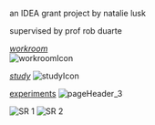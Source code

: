 an IDEA grant project by natalie lusk

supervised by prof rob duarte



[*workroom*](workroom.md)  
![workroomIcon](https://github.com/user-attachments/assets/9430668e-ca59-448e-93e7-7acacddddb5c)

[*study*](study.md)
![studyIcon](https://github.com/user-attachments/assets/329e539e-cd52-4356-af1d-2d9a126acf30)

[experiments](experiments.md)
![pageHeader_3](https://github.com/user-attachments/assets/bbf87d6b-4782-4da0-ba5f-0b6c405d855b)


![SR 1](https://github.com/user-attachments/assets/be03494e-47cc-48a9-976a-1a75cadfac66)
![SR 2](https://github.com/user-attachments/assets/d2f0270e-96ef-4914-a0a0-fde3b0657301)
